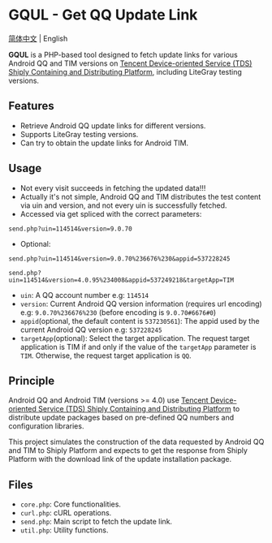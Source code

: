 # GQUL - Get QQ Update Link

[简体中文](README.md) | English

**GQUL** is a PHP-based tool designed to fetch update links for various Android QQ and TIM versions on [Tencent Device-oriented Service (TDS) Shiply Containing and Distributing Platform](https://shiply.tds.qq.com/), including LiteGray testing versions.

## Features

- Retrieve Android QQ update links for different versions.
- Supports LiteGray testing versions.
- Can try to obtain the update links for Android TIM.


## Usage

- Not every visit succeeds in fetching the updated data!!!
- Actually it's not simple, Android QQ and TIM distributes the test content via uin and version, and not every uin is successfully fetched.
- Accessed via get spliced with the correct parameters:

```get
send.php?uin=114514&version=9.0.70
```

- Optional:

```get
send.php?uin=114514&version=9.0.70%236676%230&appid=537228245
```

```get
send.php?uin=114514&version=4.0.95%234008&appid=537249218&targetApp=TIM
```

- `uin`: A QQ account number e.g: `114514`
- `version`: Current Android QQ version information (requires url encoding) e.g: `9.0.70%236676%230` (before encoding is `9.0.70#6676#0`)
- `appid`(optional, the default content is `537230561`): The appid used by the current Android QQ version e.g: `537228245`
- `targetApp`(optional): Select the target application. The request target application is TIM if and only if the value of the `targetApp` parameter is `TIM`. Otherwise, the request target application is `QQ`.

## Principle

Android QQ and Android TIM (versions >= 4.0) use [Tencent Device-oriented Service (TDS) Shiply Containing and Distributing Platform](https://shiply.tds.qq.com/) to distribute update packages based on pre-defined QQ numbers and configuration libraries. 

This project simulates the construction of the data requested by Android QQ and TIM to Shiply Platform and expects to get the response from Shiply Platform with the download link of the update installation package.

## Files

- `core.php`: Core functionalities.
- `curl.php`: cURL operations.
- `send.php`: Main script to fetch the update link.
- `util.php`: Utility functions.
